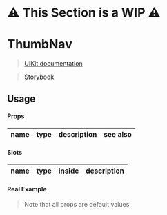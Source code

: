 # ⚠️ This Section is a WIP ⚠️


# ThumbNav
> [UIKit documentation](https://getuikit.com/docs/thumbnav)

> [Storybook](https://0c370t.github.io/Svelte-UIKit3/docs/?path=/story/Thumbnav--main)
## Usage

#### Props
| name        | type  | description                  | see also                        |
|-------------|-------|------------------------------|---------------------------------|

#### Slots
| name    | type | inside                 | description                               |
|---------|------|------------------------|-------------------------------------------|

#### Real Example
> Note that all props are default values
